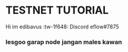 # TESTNET TUTORIAL

Hi im edibavus :tw-1f648: 
Discord eflow#7875

### lesgoo garap node jangan males kawan
